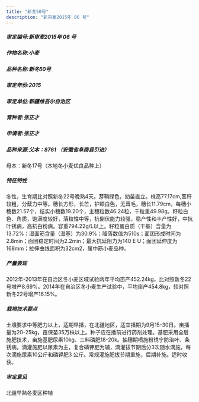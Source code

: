 ```yaml
---
title: "新冬50号"
description: "新审麦2015年 06 号"
---
```

##### 审定编号:新审麦2015年 06 号

##### 作物名称:小麦

##### 品种名称:新冬50号

##### 审定年份:2015

##### 审定单位:新疆维吾尔自治区

##### 育种者:张正才

##### 申请者:张正才

##### 品种来源:父本：8761 （安徽省阜南县引进）
母本：新冬17号（本地冬小麦优良品种上）

##### 特征特性
冬性，生育期比对照新冬22号晚熟4天。芽鞘绿色，幼苗直立。株高77.17cm,茎秆较粗，分蘖力中等。穗长方形，长芒，护颖白色，无茸毛，穗长11.79cm，每穗小穗数21.57个，结实小穗数19.20个，主穗粒数46.24粒，千粒重49.98g。籽粒白色、角质，饱满度较好，落粒性中等，抗倒伏能力较强，稳产性和丰产性好，中抗叶锈病，高抗白粉病。容重794.22g/L以上。籽粒蛋白质（干基）含量为13.72%；湿面筋含量（湿基）为30.9%；降落数值为510s；面团形成时间为2.8min；面团稳定时间为2.2min；最大抗延阻力为140 E U；面团延伸度为168mm；拉伸曲线面积为32cm2，属中筋小麦品种。

##### 产量表现
2012年-2013年在自治区冬小麦区域试验两年平均亩产452.24kg，比对照新冬22号增产8.69%。2014年在自治区冬小麦生产试验中，平均亩产454.8kg，较对照新冬22号增产16.15%。

##### 栽培技术要点
土壤要求中等肥力以上，适期早播，在北疆地区，适宜播期为9月15-30日。亩播量为20-25kg，亩保苗35万株以上。种子应在播前进行药剂处理。基肥采用全层施肥技术，亩施基肥尿素10kg、三料磷肥18-20k。抽穗期喷施粉锈宁防治叶、条锈病。滴灌施肥以尿素为主，复合磷钾肥为辅，滴灌拔节期后分3次随水滴施，每次滴施尿素10公斤和磷钾肥3 公斤。常规灌施肥拔节期重施，后期补施。适时收获。

##### 审定意见
北疆早熟冬麦区种植
